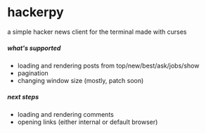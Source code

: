 # hackerpy
a simple hacker news client for the terminal made with curses

##### what's supported
+ loading and rendering posts from top/new/best/ask/jobs/show
+ pagination
+ changing window size (mostly, patch soon)

##### next steps
+ loading and rendering comments
+ opening links (either internal or default browser)
